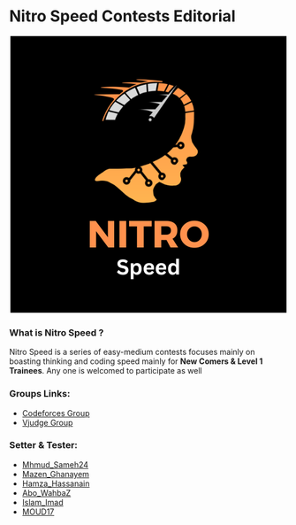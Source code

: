 <h1>Nitro Speed Contests Editorial</h1>

<p align="center">
  <img src="./assets/Nitro_Speed_icon.png" alt="Nitro Speed">
</p>

<h3>What is Nitro Speed ?</h3>
<p>Nitro Speed is a series of easy-medium contests focuses mainly on boasting thinking and coding speed mainly for <b>New Comers & Level 1 Trainees</b>. Any one is welcomed to participate as well</p>

<h3>Groups Links:</h3>

- [Codeforces Group](https://codeforces.com/group/xf8aNxL2Q5/contests)
- [Vjudge Group](https://vjudge.net/group/nitro-speed)

<h3>Setter & Tester:</h3>

- [Mhmud_Sameh24](https://codeforces.com/profile/Mhmud_Sameh24)
- [Mazen_Ghanayem](https://codeforces.com/profile/Mazen_Ghanayem)
- [Hamza_Hassanain](https://codeforces.com/profile/Hamza_Hassanain)
- [Abo_WahbaZ](https://codeforces.com/profile/Abo_WahbaZ)
- [Islam_Imad](https://codeforces.com/profile/Islam_Imad)
- [MOUD17](https://codeforces.com/profile/MOUD17)
